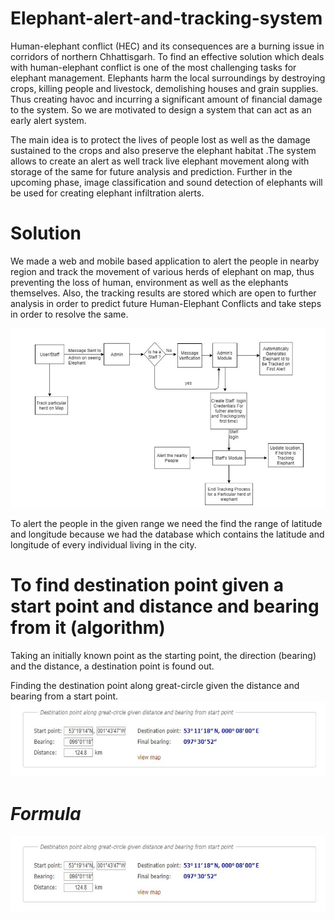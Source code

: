 # Elephant-alert-and-tracking-system
Human-elephant conflict (HEC) and its consequences are a burning issue in corridors of northern Chhattisgarh. To find an effective solution which deals with human-elephant conflict is one of the most challenging tasks for elephant management. Elephants harm the local surroundings by destroying crops, killing people and livestock, demolishing houses and grain supplies. Thus creating havoc and incurring a significant amount of financial damage to the system. So we are motivated to design a system that can act as an early alert system.

The main idea is to protect the lives of people lost as well as the damage sustained to the crops and also preserve the elephant habitat .The system allows to create an alert as well track live elephant movement along with storage of the same for future analysis and prediction. Further in the upcoming phase, image classification and sound detection of elephants will be used for creating elephant infiltration alerts.

# **Solution**
We made a web and mobile based application to alert the people in nearby region and track the movement of various herds of elephant on map, thus preventing the loss of human, environment as well as the elephants themselves. Also, the tracking results are stored which are open to further analysis in order to predict future Human-Elephant Conflicts and take steps in order to resolve the same.

![Screenshot](https://github.com/Mihirkumarsingh/Elephant-alert-and-tracking-system/blob/master/working_of_software.JPG)

To alert the people in the given range we need the find the range of latitude and longitude because we had the database which contains the latitude and longitude of every individual living in the city.
# **To find destination point given a start point and distance and bearing from it (algorithm)**
Taking an initially known point as the starting point, the direction (bearing) and the distance, a destination point is found out.

Finding the destination point along great-circle given the distance and bearing from a start point.
![Screenshot](https://github.com/Mihirkumarsingh/Elephant-alert-and-tracking-system/blob/master/bearing_angle.JPG)
# ***Formula***
![Screenshot](https://github.com/Mihirkumarsingh/Elephant-alert-and-tracking-system/blob/master/bearing_angle.JPG)
